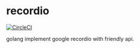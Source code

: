 # recordio

[![CircleCI](https://circleci.com/gh/tomwei7/recordio.svg?style=svg)](https://circleci.com/gh/tomwei7/recordio)

golang implement google recordio with friendly api.
